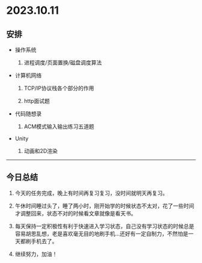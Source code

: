 # 2023.10.11

## 安排

- 操作系统
  
  1. 进程调度/页面置换/磁盘调度算法

- 计算机网络
  
  1. TCP/IP协议栈各个部分的作用
  
  2. http面试题

- 代码随想录
  
  1. ACM模式输入输出练习五道题

- Unity
  
  1. 动画和2D渲染

---

## 今日总结

1. 今天的任务完成，晚上有时间再复习复习，没时间就明天再复习。

2. 午休时间睡过头了，睡了两小时，刚开始学的时候状态不太对，花了一些时间才调整回来，状态不对的时候看文章就像是看天书。

3. 每天保持一定积极性有利于快速进入学习状态，自己没有学习状态的时候总是容易胡思乱想，老是喜欢毫无目的地刷手机...还好有一定自制力，不然怕是一天都刷手机去了。

4. 继续努力，加油！


